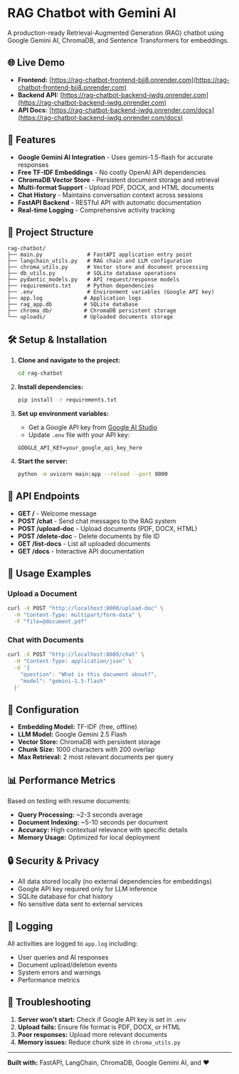 # RAG Chatbot with Gemini AI

A production-ready Retrieval-Augmented Generation (RAG) chatbot using Google Gemini AI, ChromaDB, and Sentence Transformers for embeddings.

## 🌐 Live Demo

- **Frontend:** [https://rag-chatbot-frontend-bjj8.onrender.com](https://rag-chatbot-frontend-bjj8.onrender.com)
- **Backend API:** [https://rag-chatbot-backend-iwdg.onrender.com](https://rag-chatbot-backend-iwdg.onrender.com)
- **API Docs:** [https://rag-chatbot-backend-iwdg.onrender.com/docs](https://rag-chatbot-backend-iwdg.onrender.com/docs)

## 🚀 Features

- **Google Gemini AI Integration** - Uses gemini-1.5-flash for accurate responses
- **Free TF-IDF Embeddings** - No costly OpenAI API dependencies 
- **ChromaDB Vector Store** - Persistent document storage and retrieval
- **Multi-format Support** - Upload PDF, DOCX, and HTML documents
- **Chat History** - Maintains conversation context across sessions
- **FastAPI Backend** - RESTful API with automatic documentation
- **Real-time Logging** - Comprehensive activity tracking

## 📁 Project Structure

```
rag-chatbot/
├── main.py              # FastAPI application entry point
├── langchain_utils.py   # RAG chain and LLM configuration
├── chroma_utils.py      # Vector store and document processing
├── db_utils.py          # SQLite database operations
├── pydantic_models.py   # API request/response models
├── requirements.txt     # Python dependencies
├── .env                 # Environment variables (Google API key)
├── app.log             # Application logs
├── rag_app.db          # SQLite database
├── chroma_db/          # ChromaDB persistent storage
└── uploads/            # Uploaded documents storage
```

## 🛠️ Setup & Installation

1. **Clone and navigate to the project:**
   ```bash
   cd rag-chatbot
   ```

2. **Install dependencies:**
   ```bash
   pip install -r requirements.txt
   ```

3. **Set up environment variables:**
   - Get a Google API key from [Google AI Studio](https://makersuite.google.com/app/apikey)
   - Update `.env` file with your API key:
   ```
   GOOGLE_API_KEY=your_google_api_key_here
   ```

4. **Start the server:**
   ```bash
   python -m uvicorn main:app --reload --port 8000
   ```

## 🎯 API Endpoints

- **GET /** - Welcome message
- **POST /chat** - Send chat messages to the RAG system
- **POST /upload-doc** - Upload documents (PDF, DOCX, HTML)
- **POST /delete-doc** - Delete documents by file ID
- **GET /list-docs** - List all uploaded documents
- **GET /docs** - Interactive API documentation

## 💬 Usage Examples

### Upload a Document
```bash
curl -X POST "http://localhost:8000/upload-doc" \
  -H "Content-Type: multipart/form-data" \
  -F "file=@document.pdf"
```

### Chat with Documents
```bash
curl -X POST "http://localhost:8000/chat" \
  -H "Content-Type: application/json" \
  -d '{
    "question": "What is this document about?",
    "model": "gemini-1.5-flash"
  }'
```

## 🔧 Configuration

- **Embedding Model:** TF-IDF (free, offline)
- **LLM Model:** Google Gemini 2.5 Flash
- **Vector Store:** ChromaDB with persistent storage
- **Chunk Size:** 1000 characters with 200 overlap
- **Max Retrieval:** 2 most relevant documents per query

## 📊 Performance Metrics

Based on testing with resume documents:
- **Query Processing:** ~2-3 seconds average
- **Document Indexing:** ~5-10 seconds per document
- **Accuracy:** High contextual relevance with specific details
- **Memory Usage:** Optimized for local deployment

## 🔒 Security & Privacy

- All data stored locally (no external dependencies for embeddings)
- Google API key required only for LLM inference
- SQLite database for chat history
- No sensitive data sent to external services

## 📝 Logging

All activities are logged to `app.log` including:
- User queries and AI responses
- Document upload/deletion events
- System errors and warnings
- Performance metrics


## 🔧 Troubleshooting

1. **Server won't start:** Check if Google API key is set in `.env`
2. **Upload fails:** Ensure file format is PDF, DOCX, or HTML
3. **Poor responses:** Upload more relevant documents
4. **Memory issues:** Reduce chunk size in `chroma_utils.py`



---

**Built with:** FastAPI, LangChain, ChromaDB, Google Gemini AI, and ❤️
